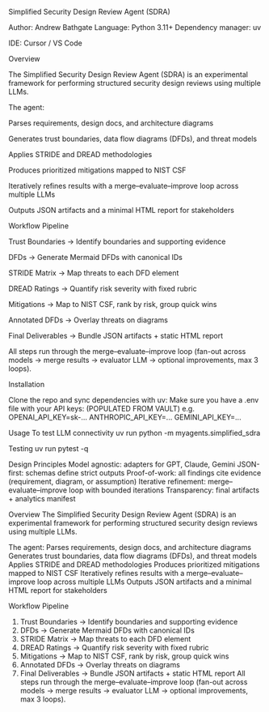 Simplified Security Design Review Agent (SDRA)

Author: Andrew Bathgate
Language: Python 3.11+
Dependency manager: uv

IDE: Cursor / VS Code

Overview

The Simplified Security Design Review Agent (SDRA) is an experimental framework for performing structured security design reviews using multiple LLMs.

The agent:

Parses requirements, design docs, and architecture diagrams

Generates trust boundaries, data flow diagrams (DFDs), and threat models

Applies STRIDE and DREAD methodologies

Produces prioritized mitigations mapped to NIST CSF

Iteratively refines results with a merge–evaluate–improve loop across multiple LLMs

Outputs JSON artifacts and a minimal HTML report for stakeholders

Workflow Pipeline

Trust Boundaries → Identify boundaries and supporting evidence

DFDs → Generate Mermaid DFDs with canonical IDs

STRIDE Matrix → Map threats to each DFD element

DREAD Ratings → Quantify risk severity with fixed rubric

Mitigations → Map to NIST CSF, rank by risk, group quick wins

Annotated DFDs → Overlay threats on diagrams

Final Deliverables → Bundle JSON artifacts + static HTML report

All steps run through the merge–evaluate–improve loop (fan-out across models → merge results → evaluator LLM → optional improvements, max 3 loops).

Installation

Clone the repo and sync dependencies with uv:
Make sure you have a .env file with your API keys: (POPULATED FROM VAULT)
e.g.
OPENAI_API_KEY=sk-...
ANTHROPIC_API_KEY=...
GEMINI_API_KEY=...

Usage
To test LLM connectivity 
    uv run python -m myagents.simplified_sdra

Testing
    uv run pytest -q

Design Principles
    Model agnostic: adapters for GPT, Claude, Gemini
    JSON-first: schemas define strict outputs
    Proof-of-work: all findings cite evidence (requirement, diagram, or assumption)
    Iterative refinement: merge–evaluate–improve loop with bounded iterations
    Transparency: final artifacts + analytics manifest

Overview
    The Simplified Security Design Review Agent (SDRA) is an experimental framework for performing structured security design reviews using multiple LLMs.

The agent:
    Parses requirements, design docs, and architecture diagrams
    Generates trust boundaries, data flow diagrams (DFDs), and threat models
    Applies STRIDE and DREAD methodologies
    Produces prioritized mitigations mapped to NIST CSF
    Iteratively refines results with a merge–evaluate–improve loop across multiple LLMs
    Outputs JSON artifacts and a minimal HTML report for stakeholders

Workflow Pipeline
1. Trust Boundaries → Identify boundaries and supporting evidence
2. DFDs → Generate Mermaid DFDs with canonical IDs
3. STRIDE Matrix → Map threats to each DFD element
4. DREAD Ratings → Quantify risk severity with fixed rubric
5. Mitigations → Map to NIST CSF, rank by risk, group quick wins
6. Annotated DFDs → Overlay threats on diagrams
7. Final Deliverables → Bundle JSON artifacts + static HTML report
All steps run through the merge–evaluate–improve loop (fan-out across models → merge results → evaluator LLM → optional improvements, max 3 loops).
